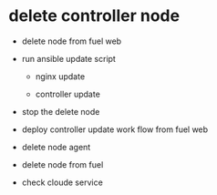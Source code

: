 delete controller node
======================

- delete node from fuel web

- run ansible update script

  - nginx update

  - controller update

- stop the delete node

- deploy controller update work flow from fuel web

- delete node agent

- delete node from fuel

- check cloude service
